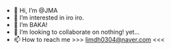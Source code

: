 - 👋 Hi, I’m @JMA
- 👀 I’m interested in iro iro.
- 🌱 I’m BAKA!
- 💞️ I’m looking to collaborate on nothing! yet...
- 📫 How to reach me >>> limdh0304@naver.com <<<

<!---
limdaehyeon/limdaehyeon is a ✨ special ✨ repository because its `README.md` (this file) appears on your GitHub profile.
You can click the Preview link to take a look at your changes.
--->
